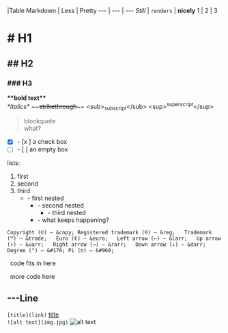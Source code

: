 |Table 
Markdown | Less | Pretty
--- | --- | ---
*Still* | `renders` | **nicely**
1 | 2 | 3

# # H1  

## ## H2  

### ### H3  

**\*\*bold text\*\***  
*\*italics\**
\~\~~~strikethrough~~\~\~
\<sub\><sub>subscript</sub>\<\/sub\>
\<sup\><sup>superscript</sup>\<\/sup\>

>blockquote  
>what?

- [x] \- \[x \] a check box
- [ ] \- \[ \] an empty box

lists:
1. first
2. second
3. third
   - \- first nested
     - \- second nested
       - \- third nested
	 - \- what keeps happening?

`Copyright (©) — &copy;
Registered trademark (®) — &reg;  
Trademark (™) — &trade;  
Euro (€) — &euro;  
Left arrow (←) — &larr;  
Up arrow (↑) — &uarr;  
Right arrow (→) — &rarr;  
Down arrow (↓) — &darr;  
Degree (°) — &#176;
Pi (π) — &#960;`

` `code fits in here` ` 

``` ```more code here``` ```

\-\-\-Line
---
`[title](link)`
[title](link)  
`![alt text](img.jpg)`
![alt text](img.jpg)


